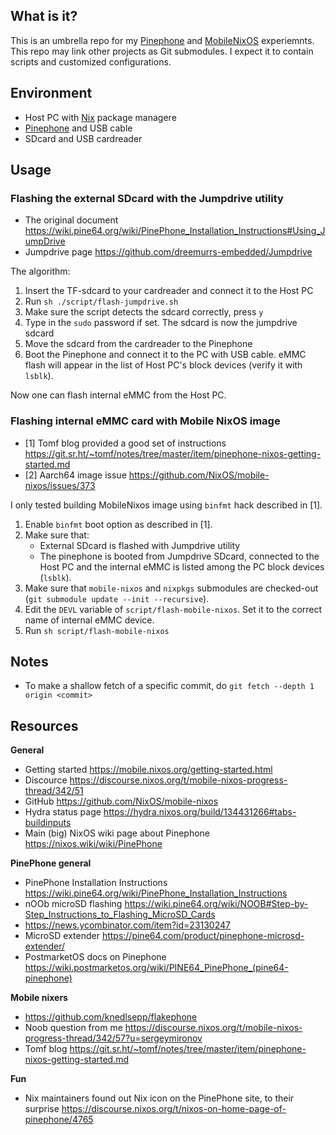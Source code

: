 What is it?
-----------

This is an umbrella repo for my [Pinephone](https://www.pine64.org/pinephone/)
and [MobileNixOS](https://mobile.nixos.org/index.html) experiemnts. This repo
may link other projects as Git submodules. I expect it to contain scripts and
customized configurations.


Environment
-----------

* Host PC with [Nix](https://nixos.org/nix) package managere
* [Pinephone](https://www.pine64.org/pinephone/) and USB cable
* SDcard and USB cardreader

Usage
-----

### Flashing the external SDcard with the Jumpdrive utility

* The original document https://wiki.pine64.org/wiki/PinePhone_Installation_Instructions#Using_JumpDrive
* Jumpdrive page https://github.com/dreemurrs-embedded/Jumpdrive

The algorithm:

1. Insert the TF-sdcard to your cardreader and connect it to the Host PC
2. Run `sh ./script/flash-jumpdrive.sh`
3. Make sure the script detects the sdcard correctly, press `y`
4. Type in the `sudo` password if set. The sdcard is now the jumpdrive sdcard
5. Move the sdcard from the cardreader to the Pinephone
6. Boot the Pinephone and connect it to the PC with USB cable. eMMC flash will
   appear in the list of Host PC's block devices (verify it with `lsblk`).

Now one can flash internal eMMC from the Host PC.

### Flashing internal eMMC card with Mobile NixOS image

* [1] Tomf blog provided a good set of instructions https://git.sr.ht/~tomf/notes/tree/master/item/pinephone-nixos-getting-started.md
* [2] Aarch64 image issue https://github.com/NixOS/mobile-nixos/issues/373

I only tested building MobileNixos image using `binfmt` hack described in [1].

1. Enable `binfmt` boot option as described in [1].
2. Make sure that:
   - External SDcard is flashed with Jumpdrive utility
   - The pinephone is booted from Jumpdrive SDcard, connected to the Host PC and
     the internal eMMC is listed among the PC block devices (`lsblk`).
3. Make sure that `mobile-nixos` and `nixpkgs` submodules are checked-out (`git
   submodule update --init --recursive`).
4. Edit the `DEVL` variable of `script/flash-mobile-nixos`. Set it to the
   correct name of internal eMMC device.
5. Run `sh script/flash-mobile-nixos`

Notes
-----

* To make a shallow fetch of a specific commit, do
  `git fetch --depth 1 origin <commit>`

Resources
---------

**General**

* Getting started https://mobile.nixos.org/getting-started.html
* Discource https://discourse.nixos.org/t/mobile-nixos-progress-thread/342/51
* GitHub https://github.com/NixOS/mobile-nixos
* Hydra status page https://hydra.nixos.org/build/134431266#tabs-buildinputs
* Main (big) NixOS wiki page about Pinephone https://nixos.wiki/wiki/PinePhone

**PinePhone general**

* PinePhone Installation Instructions https://wiki.pine64.org/wiki/PinePhone_Installation_Instructions
* nOOb microSD flashing https://wiki.pine64.org/wiki/NOOB#Step-by-Step_Instructions_to_Flashing_MicroSD_Cards
* https://news.ycombinator.com/item?id=23130247
* MicroSD extender https://pine64.com/product/pinephone-microsd-extender/
* PostmarketOS docs on Pinephone https://wiki.postmarketos.org/wiki/PINE64_PinePhone_(pine64-pinephone)

**Mobile nixers**

* https://github.com/knedlsepp/flakephone
* Noob question from me https://discourse.nixos.org/t/mobile-nixos-progress-thread/342/57?u=sergeymironov
* Tomf blog https://git.sr.ht/~tomf/notes/tree/master/item/pinephone-nixos-getting-started.md

**Fun**

* Nix maintainers found out Nix icon on the PinePhone site, to their surprise https://discourse.nixos.org/t/nixos-on-home-page-of-pinephone/4765

